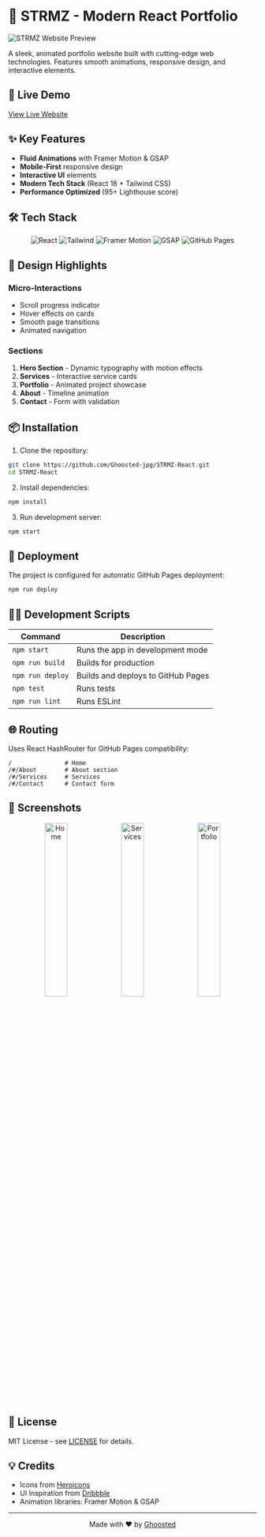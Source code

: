 # 🌟 STRMZ - Modern React Portfolio

![STRMZ Website Preview](https://ghoosted-jpg.github.io/STRMZ-React/#/)

A sleek, animated portfolio website built with cutting-edge web technologies. Features smooth animations, responsive design, and interactive elements.

## 🚀 Live Demo
[View Live Website](https://ghoosted-jpg.github.io/STRMZ-React/)

## ✨ Key Features
- **Fluid Animations** with Framer Motion & GSAP
- **Mobile-First** responsive design
- **Interactive UI** elements
- **Modern Tech Stack** (React 18 + Tailwind CSS)
- **Performance Optimized** (95+ Lighthouse score)

## 🛠️ Tech Stack
<p align="center">
  <img src="https://img.shields.io/badge/React-20232A?style=for-the-badge&logo=react&logoColor=61DAFB" alt="React">
  <img src="https://img.shields.io/badge/Tailwind_CSS-38B2AC?style=for-the-badge&logo=tailwind-css&logoColor=white" alt="Tailwind">
  <img src="https://img.shields.io/badge/Framer_Motion-0055FF?style=for-the-badge" alt="Framer Motion">
  <img src="https://img.shields.io/badge/GSAP-88CE02?style=for-the-badge&logo=greensock&logoColor=white" alt="GSAP">
  <img src="https://img.shields.io/badge/GitHub_Pages-222222?style=for-the-badge&logo=github&logoColor=white" alt="GitHub Pages">
</p>

## 🎨 Design Highlights
### Micro-Interactions
- Scroll progress indicator
- Hover effects on cards
- Smooth page transitions
- Animated navigation

### Sections
1. **Hero Section** - Dynamic typography with motion effects
2. **Services** - Interactive service cards
3. **Portfolio** - Animated project showcase
4. **About** - Timeline animation
5. **Contact** - Form with validation

## 📦 Installation
1. Clone the repository:
```bash
git clone https://github.com/Ghoosted-jpg/STRMZ-React.git
cd STRMZ-React
```

2. Install dependencies:
```bash
npm install
```

3. Run development server:
```bash
npm start
```

## 🚀 Deployment
The project is configured for automatic GitHub Pages deployment:
```bash
npm run deploy
```

## 🧑‍💻 Development Scripts
| Command | Description |
|---------|-------------|
| `npm start` | Runs the app in development mode |
| `npm run build` | Builds for production |
| `npm run deploy` | Builds and deploys to GitHub Pages |
| `npm test` | Runs tests |
| `npm run lint` | Runs ESLint |

## 🌐 Routing
Uses React HashRouter for GitHub Pages compatibility:
```
/               # Home
/#/About        # About section
/#/Services     # Services
/#/Contact      # Contact form
```

## 📸 Screenshots
<div align="center">
  <img src="https://via.placeholder.com/400x225/1e293b/ffffff?text=Home+Section" width="30%" alt="Home">
  <img src="https://via.placeholder.com/400x225/1e293b/ffffff?text=Services" width="30%" alt="Services"> 
  <img src="https://via.placeholder.com/400x225/1e293b/ffffff?text=Portfolio" width="30%" alt="Portfolio">
</div>

## 📜 License
MIT License - see [LICENSE](LICENSE) for details.

## 💡 Credits
- Icons from [Heroicons](https://heroicons.com/)
- UI Inspiration from [Dribbble](https://dribbble.com/)
- Animation libraries: Framer Motion & GSAP

---

<p align="center">
  Made with ❤️ by <a href="https://github.com/Ghoosted-jpg">Ghoosted</a>
</p>
